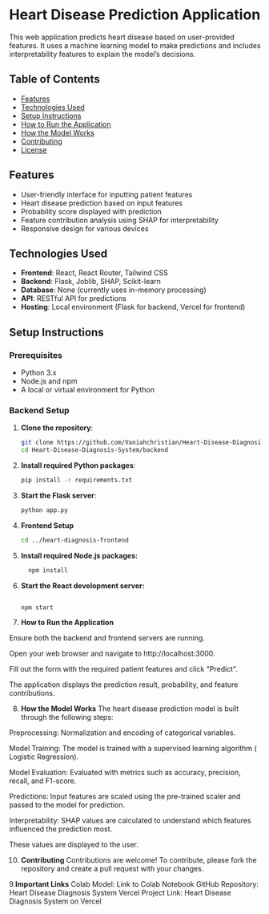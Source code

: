 # Heart Disease Prediction Application

This web application predicts heart disease based on user-provided features. It uses a machine learning model to make predictions and includes interpretability features to explain the model’s decisions.

## Table of Contents

- [Features](#features)
- [Technologies Used](#technologies-used)
- [Setup Instructions](#setup-instructions)
- [How to Run the Application](#how-to-run-the-application)
- [How the Model Works](#how-the-model-works)
- [Contributing](#contributing)
- [License](#license)

## Features

- User-friendly interface for inputting patient features
- Heart disease prediction based on input features
- Probability score displayed with prediction
- Feature contribution analysis using SHAP for interpretability
- Responsive design for various devices

## Technologies Used

- **Frontend**: React, React Router, Tailwind CSS
- **Backend**: Flask, Joblib, SHAP, Scikit-learn
- **Database**: None (currently uses in-memory processing)
- **API**: RESTful API for predictions
- **Hosting**: Local environment (Flask for backend, Vercel for frontend)

## Setup Instructions

### Prerequisites

- Python 3.x
- Node.js and npm
- A local or virtual environment for Python

### Backend Setup

1. **Clone the repository**:

   ```bash
   git clone https://github.com/Vaniahchristian/Heart-Disease-Diagnosis-System.git
   cd Heart-Disease-Diagnosis-System/backend

2. **Install required Python packages**:
    ```bash
    pip install -r requirements.txt

3. **Start the Flask server**:
   ```bash
   python app.py

4. **Frontend Setup**
    
   ```bash
   cd ../heart-diagnosis-frontend


5. **Install required Node.js packages:**

   ```bash
     npm install
6. **Start the React development server:**
   ```bash

   npm start


7. **How to Run the Application**

Ensure both the backend and frontend servers are running.

Open your web browser and navigate to http://localhost:3000.

Fill out the form with the required patient features and click "Predict".

The application displays the prediction result, probability, and feature contributions.

8. **How the Model Works**
The heart disease prediction model is built through the following steps:

Preprocessing: Normalization and encoding of categorical variables.

Model Training: The model is trained with a supervised learning algorithm ( Logistic Regression).

Model Evaluation: Evaluated with metrics such as accuracy, precision, recall, and F1-score.

Predictions: Input features are scaled using the pre-trained scaler and passed to the model for prediction.

Interpretability: SHAP values are calculated to understand which features influenced the prediction most. 

These values are displayed to the user.

10. **Contributing**
Contributions are welcome! To contribute, please fork the repository and create a pull request with your changes.

9.**Important Links**
Colab Model: Link to Colab Notebook
GitHub Repository: Heart Disease Diagnosis System
Vercel Project Link: Heart Disease Diagnosis System on Vercel